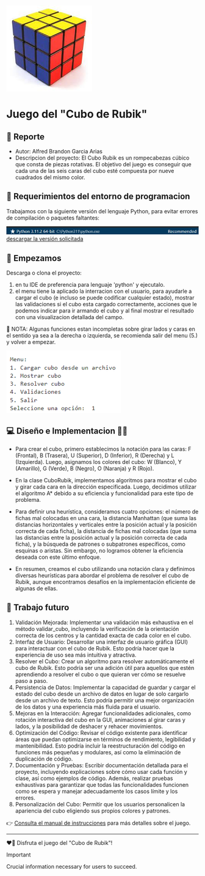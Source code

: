 ![Tablero de Otello](./image1.jpeg)
# Juego del "Cubo de Rubik"

## 👋 Reporte

- Autor: Alfred Brandon Garcia Arias
- Descripcion del proyecto: El Cubo Rubik es un rompecabezas cúbico que consta de piezas rotativas. El objetivo del
juego es conseguir que cada una de las seis caras del cubo esté compuesta por nueve
cuadrados del mismo color.

## 🐍 Requerimientos del entorno de programacion
Trabajamos con la siguiente versión del lenguaje Python, para evitar errores de compilación o paquetes faltantes:

![Alt text](./image2.png)
[descargar la versión solicitada](https://www.python.org/downloads/release/python-3112/)

## 📜 Empezamos
Descarga o clona el proyecto:
1) en tu IDE de preferencia para lenguaje 'python' y ejecutalo.
2) el menu tiene la aplicado la interracion con el usuario, para ayudarle a cargar el cubo (e incluso se puede codificar cualquier estado), mostrar las validaciones si el cubo esta cargado correctamente, acciones que le podemos indicar para ir armando el cubo y al final mostrar el resultado con una visualizacion detallada del campo.

👀 NOTA: Algunas funciones estan incompletas sobre girar lados y caras en el sentido ya sea a la derecha o izquierda, se recomienda salir del menu (5.) y volver a empezar.

![Alt text](./image3.png)


## 💻 Diseño e Implementacion 👨‍🏫 


- Para crear el cubo, primero establecimos la notación para las caras: F (Frontal), B (Trasera), U (Superior), D (Inferior), R (Derecha) y L (Izquierda). Luego, asignamos los colores del cubo: W (Blanco), Y (Amarillo), G (Verde), B (Negro), O (Naranja) y R (Rojo).

- En la clase CuboRubik, implementamos algoritmos para mostrar el cubo y girar cada cara en la dirección especificada. Luego, decidimos utilizar el algoritmo A* debido a su eficiencia y funcionalidad para este tipo de problema.

- Para definir una heurística, consideramos cuatro opciones: el número de fichas mal colocadas en una cara, la distancia Manhattan (que suma las distancias horizontales y verticales entre la posición actual y la posición correcta de cada ficha), la distancia de fichas mal colocadas (que suma las distancias entre la posición actual y la posición correcta de cada ficha), y la búsqueda de patrones o subpatrones específicos, como esquinas o aristas. Sin embargo, no logramos obtener la eficiencia deseada con este último enfoque.

- En resumen, creamos el cubo utilizando una notación clara y definimos diversas heurísticas para abordar el problema de resolver el cubo de Rubik, aunque encontramos desafíos en la implementación eficiente de algunas de ellas.

## 🤔 Trabajo futuro

1) Validación Mejorada: Implementar una validación más exhaustiva en el método validar_cubo, incluyendo la verificación de la orientación correcta de los centros y la cantidad exacta de cada color en el cubo.
2) Interfaz de Usuario: Desarrollar una interfaz de usuario gráfica (GUI) para interactuar con el cubo de Rubik. Esto podría hacer que la experiencia de uso sea más intuitiva y atractiva.
3) Resolver el Cubo: Crear un algoritmo para resolver automáticamente el cubo de Rubik. Esto podría ser una adición útil para aquellos que estén aprendiendo a resolver el cubo o que quieran ver cómo se resuelve paso a paso.
4) Persistencia de Datos: Implementar la capacidad de guardar y cargar el estado del cubo desde un archivo de datos en lugar de solo cargarlo desde un archivo de texto. Esto podría permitir una mejor organización de los datos y una experiencia más fluida para el usuario.
5) Mejoras en la Interacción: Agregar funcionalidades adicionales, como rotación interactiva del cubo en la GUI, animaciones al girar caras y lados, y la posibilidad de deshacer y rehacer movimientos.
6) Optimización del Código: Revisar el código existente para identificar áreas que puedan optimizarse en términos de rendimiento, legibilidad y mantenibilidad. Esto podría incluir la reestructuración del código en funciones más pequeñas y modulares, así como la eliminación de duplicación de código.
7) Documentación y Pruebas: Escribir documentación detallada para el proyecto, incluyendo explicaciones sobre cómo usar cada función y clase, así como ejemplos de código. Además, realizar pruebas exhaustivas para garantizar que todas las funcionalidades funcionen como se espera y manejar adecuadamente los casos límite y los errores.
8) Personalización del Cubo: Permitir que los usuarios personalicen la apariencia del cubo eligiendo sus propios colores y patrones.

👉 [Consulta el manual de instrucciones](https://rubikscu.be/#cubesolver) para más detalles sobre el juego.

---

❤️‍🔥 Disfruta el juego del "Cubo de Rubik"!

> [!IMPORTANT]  
> Crucial information necessary for users to succeed.